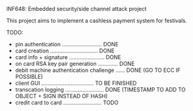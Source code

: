 INF648: Embedded security/side channel attack project

This project aims to implement a cashless payment system for festivals.

TODO:
- pin authentication .......................... DONE
- card creation ............................... DONE
- card info + signature ....................... DONE
- on card RSA key pair generation ............. DONE
- debit machine authentication challenge ...... DONE (GO TO ECC IF POSSIBLE)
- client GUI .................................. TO BE FINISHED
- transcation logging ......................... DONE (TIMESTAMP TO ADD TO OBJECT + SIGN INSTEAD OF HASH)
- credit card to card ......................... TODO
